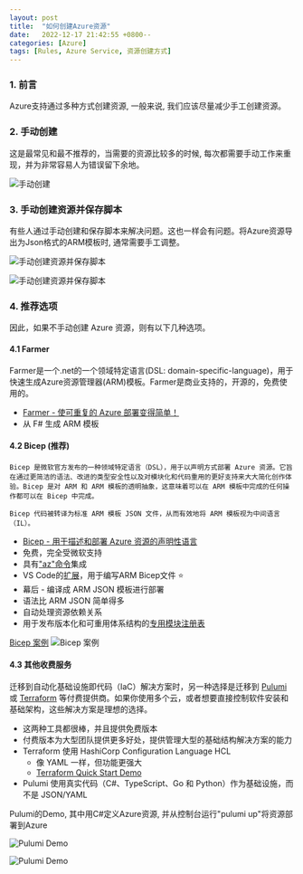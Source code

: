 ```yaml
---
layout: post
title:  "如何创建Azure资源"
date:   2022-12-17 21:42:55 +0800--
categories: [Azure]
tags: [Rules, Azure Service, 资源创建方式]  
---
```


### 1. 前言

Azure支持通过多种方式创建资源, 一般来说, 我们应该尽量减少手工创建资源。

### 2. 手动创建

这是最常见和最不推荐的，当需要的资源比较多的时候, 每次都需要手动工作来重现，并为非常容易人为错误留下余地。

![手动创建](https://ssw.com.au/rules/89969e39c1a92926f4c850cec736ecdf/azure%20resources.gif)

### 3. 手动创建资源并保存脚本

有些人通过手动创建和保存脚本来解决问题。这也一样会有问题。将Azure资源导出为Json格式的ARM模板时, 通常需要手工调整。

![手动创建资源并保存脚本](https://ssw.com.au/rules/static/e94735b63c5b7d7a941c55a4a9316c83/2bef9/azure-bad-1.png)

![手动创建资源并保存脚本](https://ssw.com.au/rules/static/60637adb7d477dba6147163874c728c0/2bef9/azure-bad-2.png)

### 4. 推荐选项

因此，如果不手动创建 Azure 资源，则有以下几种选项。

#### 4.1 Farmer

Farmer是一个.net的一个领域特定语言(DSL: domain-specific-language)，用于快速生成Azure资源管理器(ARM)模板。Farmer是商业支持的，开源的，免费使用的。

- [Farmer - 使可重复的 Azure 部署变得简单！](https://compositionalit.github.io/farmer/)
- 从 F# 生成 ARM 模板

#### 4.2 Bicep (推荐)

```text
Bicep 是微软官方发布的一种领域特定语言（DSL），用于以声明方式部署 Azure 资源。它旨在通过更简洁的语法、改进的类型安全性以及对模块化和代码重用的更好支持来大大简化创作体验。Bicep 是对 ARM 和 ARM 模板的透明抽象，这意味着可以在 ARM 模板中完成的任何操作都可以在 Bicep 中完成。

Bicep 代码被转译为标准 ARM 模板 JSON 文件，从而有效地将 ARM 模板视为中间语言 （IL）。
```
- [Bicep - 用于描述和部署 Azure 资源的声明性语言](https://github.com/Azure/bicep)
- 免费，完全受微软支持
- 具有["az"命令](https://learn.microsoft.com/en-us/cli/azure/bicep?view=azure-cli-latest)集成
- VS Code的[扩展](https://marketplace.visualstudio.com/items?itemName=ms-azuretools.vscode-bicep)，用于编写ARM Bicep文件 ⭐️
- 幕后 - 编译成 ARM JSON 模板进行部署
- 语法比 ARM JSON 简单得多
- 自动处理资源依赖关系
- 用于发布版本化和可重用体系结构的[专用模块注册表](https://learn.microsoft.com/en-us/azure/azure-resource-manager/bicep/private-module-registry?tabs=azure-powershell)
  
[Bicep 案例](https://github.com/william-liebenberg/BicepFlex)
![Bicep 案例](https://ssw.com.au/rules/static/46eeacc4d394177db4a3758a9b5b6d22/681f1/Bicep.png)

#### 4.3 其他收费服务 

迁移到自动化基础设施即代码（IaC）解决方案时，另一种选择是迁移到 [Pulumi](https://www.pulumi.com/) 或 [Terraform](https://registry.terraform.io/providers/hashicorp/azurerm/latest/docs) 等付费提供商。如果你使用多个云，或者想要直接控制软件安装和基础架构，这些解决方案是理想的选择。

- 这两种工具都很棒，并且提供免费版本
- 付费版本为大型团队提供更多好处，提供管理大型的基础结构解决方案的能力
- Terraform 使用 HashiCorp Configuration Language HCL
  - 像 YAML 一样，但功能更强大
  - [Terraform Quick Start Demo](https://learn.hashicorp.com/tutorials/terraform/cdktf-install?in=terraform/cdktf)
- Pulumi 使用真实代码（C#、TypeScript、Go 和 Python）作为基础设施，而不是 JSON/YAML

Pulumi的Demo, 其中用C#定义Azure资源, 并从控制台运行"pulumi up"将资源部署到Azure

![Pulumi Demo](https://ssw.com.au/rules/static/6197d662da23d03bc6dc1fc561f2ab3d/2bef9/pulumi3.png)


![Pulumi Demo](https://ssw.com.au/rules/static/c58c652de09d4883d5771fd114969bd6/2bef9/pulumi2.png)